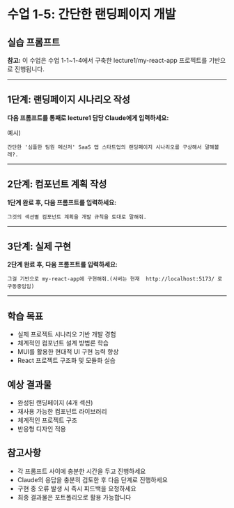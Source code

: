 # 수업 1-5: 간단한 랜딩페이지 개발

## 실습 프롬프트

**참고:** 이 수업은 수업 1-1~1-4에서 구축한 lecture1/my-react-app 프로젝트를 기반으로 진행됩니다.

---

## 1단계: 랜딩페이지 시나리오 작성

**다음 프롬프트를 통째로 lecture1 담당 Claude에게 입력하세요:**

예시)

```
간단한 '심플한 팀원 메신저' SaaS 앱 스타트업의 랜딩페이지 시나리오를 구상해서 말해볼래?.
```

---

## 2단계: 컴포넌트 계획 작성

**1단계 완료 후, 다음 프롬프트를 입력하세요:**

```
그것의 섹션별 컴포넌트 계획을 개발 규칙을 토대로 말해줘.
```

---

## 3단계: 실제 구현

**2단계 완료 후, 다음 프롬프트를 입력하세요:**

```
그걸 기반으로 my-react-app에 구현해줘.(서버는 현재  http://localhost:5173/ 로 구동중임임)
```

---

## 학습 목표

- 실제 프로젝트 시나리오 기반 개발 경험
- 체계적인 컴포넌트 설계 방법론 학습
- MUI를 활용한 현대적 UI 구현 능력 향상
- React 프로젝트 구조화 및 모듈화 실습

## 예상 결과물

- 완성된 랜딩페이지 (4개 섹션)
- 재사용 가능한 컴포넌트 라이브러리
- 체계적인 프로젝트 구조
- 반응형 디자인 적용

## 참고사항

- 각 프롬프트 사이에 충분한 시간을 두고 진행하세요
- Claude의 응답을 충분히 검토한 후 다음 단계로 진행하세요
- 구현 중 오류 발생 시 즉시 피드백을 요청하세요
- 최종 결과물은 포트폴리오로 활용 가능합니다
